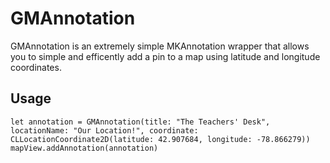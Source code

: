 # GMAnnotation
GMAnnotation is an extremely simple MKAnnotation wrapper that allows you to simple and efficently add a pin to a map using latitude and longitude coordinates.

## Usage

```let annotation = GMAnnotation(title: "The Teachers' Desk", locationName: "Our Location!", coordinate: CLLocationCoordinate2D(latitude: 42.907684, longitude: -78.866279))```
```mapView.addAnnotation(annotation)```
        
